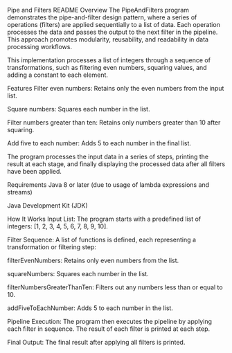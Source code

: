 Pipe and Filters README
Overview
The PipeAndFilters program demonstrates the pipe-and-filter design pattern, where a series of operations (filters) are applied sequentially to a list of data. Each operation processes the data and passes the output to the next filter in the pipeline. This approach promotes modularity, reusability, and readability in data processing workflows.

This implementation processes a list of integers through a sequence of transformations, such as filtering even numbers, squaring values, and adding a constant to each element.

Features
Filter even numbers: Retains only the even numbers from the input list.

Square numbers: Squares each number in the list.

Filter numbers greater than ten: Retains only numbers greater than 10 after squaring.

Add five to each number: Adds 5 to each number in the final list.

The program processes the input data in a series of steps, printing the result at each stage, and finally displaying the processed data after all filters have been applied.

Requirements
Java 8 or later (due to usage of lambda expressions and streams)

Java Development Kit (JDK)

How It Works
Input List: The program starts with a predefined list of integers: [1, 2, 3, 4, 5, 6, 7, 8, 9, 10].

Filter Sequence: A list of functions is defined, each representing a transformation or filtering step:

filterEvenNumbers: Retains only even numbers from the list.

squareNumbers: Squares each number in the list.

filterNumbersGreaterThanTen: Filters out any numbers less than or equal to 10.

addFiveToEachNumber: Adds 5 to each number in the list.

Pipeline Execution: The program then executes the pipeline by applying each filter in sequence. The result of each filter is printed at each step.

Final Output: The final result after applying all filters is printed.
